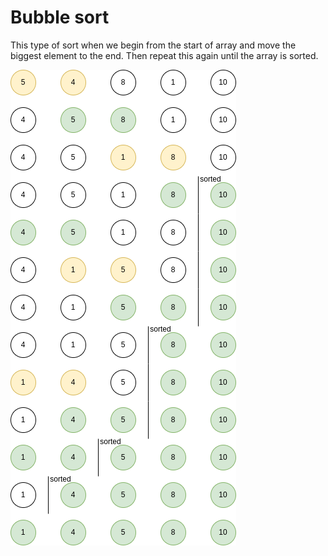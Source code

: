 # Bubble sort

This type of sort when we begin from the start of array and
move the biggest element to the end. Then repeat this again
until the array is sorted.

![Diagram](https://github.com/Daniel-March-Portfolio/.github/blob/main/drawio/bubble_sort_visualization.drawio.png)
